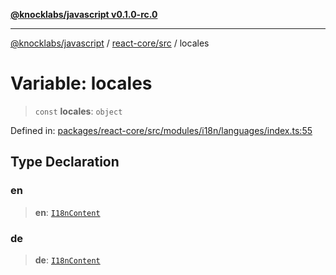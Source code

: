 [**@knocklabs/javascript v0.1.0-rc.0**](../../../README.md)

***

[@knocklabs/javascript](../../../modules.md) / [react-core/src](../README.md) / locales

# Variable: locales

> `const` **locales**: `object`

Defined in: [packages/react-core/src/modules/i18n/languages/index.ts:55](https://github.com/knocklabs/javascript/blob/main/packages/react-core/src/modules/i18n/languages/index.ts#L55)

## Type Declaration

### en

> **en**: [`I18nContent`](../interfaces/I18nContent.md)

### de

> **de**: [`I18nContent`](../interfaces/I18nContent.md)
